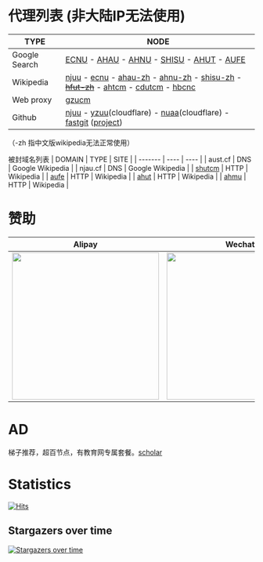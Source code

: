 # 代理列表 (非大陆IP无法使用)

| TYPE | NODE |
| ------- | ---- |
| Google Search | [ECNU](https://search.ecnu.cf) - [AHAU](https://search.ahau.cf) - [AHNU](https://search.ahnu.cf) - [SHISU](https://search.shisu.cf) - [AHUT](https://search.ahut.cf) - [AUFE](https://search.aufe.cf) |
| Wikipedia | [njuu](https://www.wikipedia.njuu.cf) - [ecnu](https://www.wikipedia.ecnu.cf) - [ahau-zh](https://www.wikipedia.ahau.cf) - [ahnu-zh](https://www.wikipedia.ahnu.cf) - [shisu-zh](https://www.wikipedia.shisu.cf) - [~~hfut-zh~~](https://www.wikipedia.hfut.cf) - [ahtcm](https://www.wikipedia.ahtcm.cf)  - [cdutcm](https://www.wikipedia.cdutcm.cf)  - [hbcnc](https://www.wikipedia.hbcnc.cf) |
| Web proxy | [gzucm](https://r9c3z3n2q7uenrz2.gzucm.cf/5ivWKuGp4kO9TIrm.php) |
| Github | [njuu](https://hub.njuu.cf) - [yzuu](https://hub.yzuu.cf)(cloudflare) - [nuaa](https://hub.nuaa.cf)(cloudflare) - [fastgit](https://hub.fgit.cf) ([project](https://github.com/FastGitORG/document/tree/master))|

（-zh 指中文版wikipedia无法正常使用）

被封域名列表
| DOMAIN | TYPE | SITE |
| ------- | ---- | ---- |
| aust.cf | DNS | Google Wikipedia |
| njau.cf | DNS | Google Wikipedia |
| [shutcm](https://www.wiktionary.shutcm.cf) | HTTP |  Wikipedia |
| [aufe](https://www.wiktionary.aufe.cf) | HTTP |  Wikipedia |
| [ahut](https://www.wiktionary.ahut.cf) | HTTP |  Wikipedia |
| [ahmu](https://www.wiktionary.ahmu.cf) | HTTP |  Wikipedia |
# 赞助
| Alipay | Wechat |
| ------- | ---- |
| <img src="https://github.com/librarycloud/list/blob/main/aliredqr.jpg" width="300" > | <img src="https://github.com/librarycloud/list/blob/main/mm_reward_qrcode.png" width="300" >|


# AD 
梯子推荐，超百节点，有教育网专属套餐。[scholar](https://dashboard.scholar.eu.org/auth/register?code=librarycloud)

# Statistics
[![Hits](https://hits.seeyoufarm.com/api/count/incr/badge.svg?url=https%3A%2F%2Fgithub.com%2Flibrarycloud%2Flist%2F&count_bg=%2379C83D&title_bg=%23555555&icon=&icon_color=%23E7E7E7&title=hits&edge_flat=false)](https://hits.seeyoufarm.com)

## Stargazers over time

[![Stargazers over time](https://starchart.cc/librarycloud/list.svg)](https://starchart.cc/librarycloud/list)
